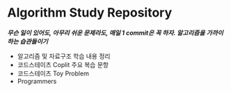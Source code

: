 # Algorithm Study Repository

<strong><em>무슨 일이 있어도, 아무리 쉬운 문제라도, 매일 1 commit은 꼭 하자.
알고리즘을 가까이 하는 습관들이기</em></strong>

- 알고리즘 및 자료구조 학습 내용 정리
- 코드스테이츠 Coplit 주요 복습 문항
- 코드스테이츠 Toy Problem
- Programmers
